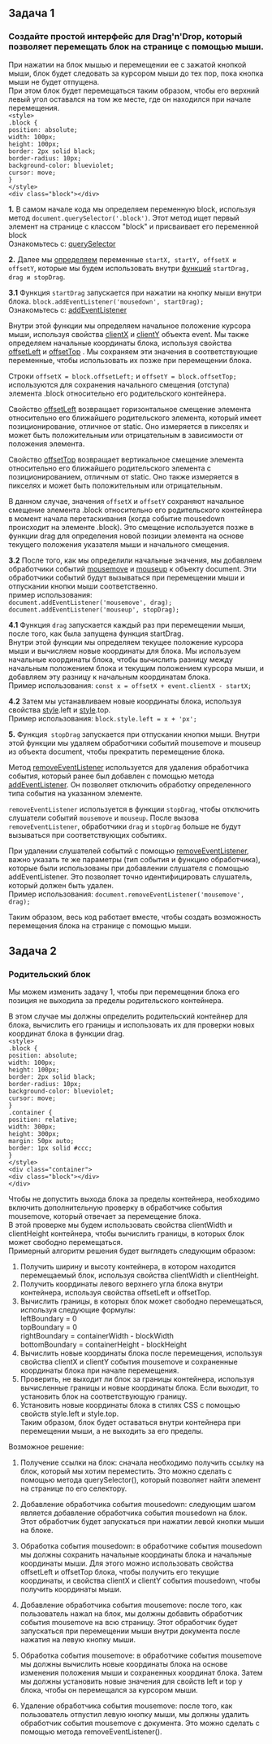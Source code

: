 ## Задача 1      
###  Создайте простой интерфейс для Drag'n'Drop, который позволяет перемещать блок на странице с помощью мыши.  
При нажатии на блок мышью и перемещении ее с зажатой кнопкой мыши, блок будет следовать за курсором мыши до тех пор, пока кнопка мыши не будет отпущена.   
При этом блок будет перемещаться таким образом, чтобы его верхний левый угол оставался на том же месте, где он находился при начале перемещения.  
  `<style>`  
      `.block {`  
        `position: absolute;`  
        `width: 100px;`  
        `height: 100px;`  
        `border: 2px solid black;`  
        `border-radius: 10px;`  
        `background-color: blueviolet;`  
        `cursor: move;`  
      `}`  
    `</style>`  
`<div class="block"></div>`  

**1.** В самом начале кода мы определяем переменную block, используя метод `document.querySelector('.block')`. Этот метод ищет первый элемент на странице с классом "block" и присваивает его переменной block  
Ознакомьтесь с: [querySelector](https://developer.mozilla.org/ru/docs/Web/API/Document/querySelector)  

**2.** Далее мы  [определяем](https://developer.mozilla.org/ru/docs/Web/JavaScript/Reference/Statements/let) переменные `startX, startY, offsetX и offsetY`, которые мы будем использовать внутри [функций](https://developer.mozilla.org/ru/docs/Web/JavaScript/Reference/Global_Objects/Function) `startDrag, drag и stopDrag`.  

**3.1** Функция `startDrag` запускается при нажатии на кнопку мыши внутри блока.   `block.addEventListener('mousedown', startDrag);`  
Ознакомьтесь с: [addEventListener](https://developer.mozilla.org/ru/docs/Web/API/EventTarget/addEventListener)  

Внутри этой функции мы определяем начальное положение курсора мыши, используя свойства [clientX](https://developer.mozilla.org/ru/docs/Web/API/MouseEvent/clientX)  и [clientY](https://developer.mozilla.org/ru/docs/Web/API/MouseEvent/clientY)  объекта event. Мы также определяем начальные координаты блока, используя свойства [offsetLeft](https://developer.mozilla.org/ru/docs/Web/API/HTMLElement/offsetLeft)  и [offsetTop](https://developer.mozilla.org/ru/docs/Web/API/HTMLElement/offsetTop) . Мы сохраняем эти значения в соответствующие переменные, чтобы использовать их позже при перемещении блока.  

Строки `offsetX = block.offsetLeft;` и `offsetY = block.offsetTop;` используются для сохранения начального смещения (отступа) элемента .block относительно его родительского контейнера.  

Свойство [offsetLeft](https://developer.mozilla.org/ru/docs/Web/API/HTMLElement/offsetLeft) возвращает горизонтальное смещение элемента относительно его ближайшего родительского элемента, который имеет позиционирование, отличное от static. Оно измеряется в пикселях и может быть положительным или отрицательным в зависимости от положения элемента.  

Свойство [offsetTop](https://developer.mozilla.org/ru/docs/Web/API/HTMLElement/offsetTop) возвращает вертикальное смещение элемента относительно его ближайшего родительского элемента с позиционированием, отличным от static. Оно также измеряется в пикселях и может быть положительным или отрицательным.  

В данном случае, значения `offsetX` и `offsetY` сохраняют начальное смещение элемента .block относительно его родительского контейнера в момент начала перетаскивания (когда событие mousedown происходит на элементе .block). Это смещение используется позже в функции drag для определения новой позиции элемента на основе текущего положения указателя мыши и начального смещения.  

**3.2** После того, как мы определили начальные значения, мы добавляем обработчики событий [mousemove](https://developer.mozilla.org/en-US/docs/Web/API/Element/mousemove_event)   и  [mouseup](https://developer.mozilla.org/en-US/docs/Web/API/Element/mouseup_event)   к объекту document. Эти обработчики событий будут вызываться при перемещении мыши и отпускании кнопки мыши соответственно.  
пример использования:  
`document.addEventListener('mousemove', drag);`    
`document.addEventListener('mouseup', stopDrag);`  

**4.1** Функция `drag` запускается каждый раз при перемещении мыши, после того, как была запущена функция startDrag.   
Внутри этой функции мы определяем текущее положение курсора мыши и вычисляем новые координаты для блока. Мы используем начальные координаты блока, чтобы вычислить разницу между начальным положением блока и текущим положением курсора мыши, и добавляем эту разницу к начальным координатам блока.   
Пример использования: `const x = offsetX + event.clientX - startX;`  

**4.2** Затем мы устанавливаем новые координаты блока, используя свойства [style](https://www.w3schools.com/jsref/prop_html_style.asp).left и [style](https://www.w3schools.com/jsref/prop_html_style.asp).top.   
Пример использования:  `block.style.left = x + 'px';`  

**5.** Функция` stopDrag` запускается при отпускании кнопки мыши. Внутри этой функции мы удаляем обработчики событий mousemove и mouseup из объекта document, чтобы прекратить перемещение блока.
   
Метод [removeEventListener](https://developer.mozilla.org/ru/docs/Web/API/EventTarget/removeEventListener) используется для удаления обработчика события, который ранее был добавлен с помощью метода [addEventListener](https://developer.mozilla.org/ru/docs/Web/API/EventTarget/addEventListener). Он позволяет отключить обработку определенного типа события на указанном элементе.  

`removeEventListener` используется в функции `stopDrag`, чтобы отключить слушатели событий `mousemove` и `mouseup`. После вызова `removeEventListener`, обработчики `drag` и `stopDrag` больше не будут вызываться при соответствующих событиях.  

При удалении слушателей событий с помощью [removeEventListener](https://developer.mozilla.org/ru/docs/Web/API/EventTarget/removeEventListener), важно указать те же параметры (тип события и функцию обработчика), которые были использованы при добавлении слушателя с помощью addEventListener. Это позволяет точно идентифицировать слушатель, который должен быть удален.  
Пример использования: `document.removeEventListener('mousemove', drag);`  

Таким образом, весь код работает вместе, чтобы создать возможность перемещения блока на странице с помощью мыши.  

## Задача 2      
###  Родительский блок  
Мы можем изменить задачу 1, чтобы при перемещении блока его позиция не выходила за пределы родительского контейнера.  

В этом случае мы должны определить родительский контейнер для блока, вычислить его границы и использовать их для проверки новых координат блока в функции drag.  
    `<style>`  
      `.block {`  
        `position: absolute;`  
        `width: 100px;`  
        `height: 100px;`  
        `border: 2px solid black;`  
        `border-radius: 10px;`  
        `background-color: blueviolet;`  
        `cursor: move;`  
      `}`  
      `.container {`  
        `position: relative;`  
        `width: 300px;`  
        `height: 300px;`  
        `margin: 50px auto;`  
        `border: 1px solid #ccc;`  
      `}`  
    `</style>`  
    `<div class="container">`  
      `<div class="block"></div>`  
    `</div>`  

Чтобы не допустить выхода блока за пределы контейнера, необходимо включить дополнительную проверку в обработчике события mousemove, который отвечает за перемещение блока.  
В этой проверке мы будем использовать свойства clientWidth и clientHeight контейнера, чтобы вычислить границы, в которых блок может свободно перемещаться.  
Примерный алгоритм решения будет выглядеть следующим образом:  
1. Получить ширину и высоту контейнера, в котором находится перемещаемый блок, используя свойства clientWidth и clientHeight.  
2. Получить координаты левого верхнего угла блока внутри контейнера, используя свойства offsetLeft и offsetTop.  
3. Вычислить границы, в которых блок может свободно перемещаться, используя следующие формулы:  
leftBoundary = 0  
topBoundary = 0  
rightBoundary = containerWidth - blockWidth  
bottomBoundary = containerHeight - blockHeight  
4. Вычислить новые координаты блока после перемещения, используя свойства clientX и clientY события mousemove и сохраненные координаты блока при начале перемещения.  
5. Проверить, не выходит ли блок за границы контейнера, используя вычисленные границы и новые координаты блока. Если выходит, то установить блок на соответствующую границу.  
6. Установить новые координаты блока в стилях CSS с помощью свойств style.left и style.top.  
Таким образом, блок будет оставаться внутри контейнера при перемещении мыши, а не выходить за его пределы.  


Возможное решение:  
1. Получение ссылки на блок: сначала необходимо получить ссылку на блок, который мы хотим переместить. Это можно сделать с помощью метода querySelector(), который позволяет найти элемент на странице по его селектору.  

2. Добавление обработчика события mousedown: следующим шагом является добавление обработчика события mousedown на блок. Этот обработчик будет запускаться при нажатии левой кнопки мыши на блоке.  

3. Обработка события mousedown: в обработчике события mousedown мы должны сохранить начальные координаты блока и начальные координаты мыши. Для этого можно использовать свойства offsetLeft и offsetTop блока, чтобы получить его текущие координаты, и свойства clientX и clientY события mousedown, чтобы получить координаты мыши.  

4. Добавление обработчика события mousemove: после того, как пользователь нажал на блок, мы должны добавить обработчик события mousemove на всю страницу. Этот обработчик будет запускаться при перемещении мыши внутри документа после нажатия на левую кнопку мыши.  

5. Обработка события mousemove: в обработчике события mousemove мы должны вычислить новые координаты блока на основе изменения положения мыши и сохраненных координат блока. Затем мы должны установить новые значения для свойств left и top у блока, чтобы он перемещался за курсором мыши.  

6. Удаление обработчика события mousemove: после того, как пользователь отпустил левую кнопку мыши, мы должны удалить обработчик события mousemove с документа. Это можно сделать с помощью метода removeEventListener().  
